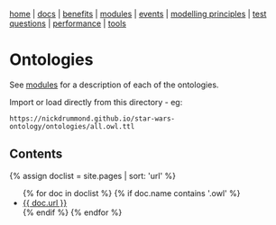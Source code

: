 [home](../) |
[docs](../docs/) |
[benefits](../docs/benefits.md) |
[modules](../docs/modularisation.md) |
[events](../docs/events.md) |
[modelling principles](../docs/modelling-principles.md) |
[test questions](../docs/test-questions.md) |
[performance](../docs/performance.md) |
[tools](../docs/tools.md)

# Ontologies

See [modules](../docs/modularisation.md) for a description of each of the ontologies.

Import or load directly from this directory - eg:

    https://nickdrummond.github.io/star-wars-ontology/ontologies/all.owl.ttl

## Contents

{% assign doclist = site.pages | sort: 'url'  %}
<ul>
{% for doc in doclist %}
{% if doc.name contains '.owl' %}
<li><a href="{{ site.baseurl }}{{ doc.url }}">{{ doc.url }}</a></li>
{% endif %}
{% endfor %}
</ul>